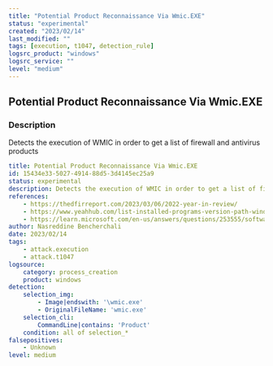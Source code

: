 ```yaml
---
title: "Potential Product Reconnaissance Via Wmic.EXE"
status: "experimental"
created: "2023/02/14"
last_modified: ""
tags: [execution, t1047, detection_rule]
logsrc_product: "windows"
logsrc_service: ""
level: "medium"
---
```


## Potential Product Reconnaissance Via Wmic.EXE

### Description

Detects the execution of WMIC in order to get a list of firewall and antivirus products

```yml
title: Potential Product Reconnaissance Via Wmic.EXE
id: 15434e33-5027-4914-88d5-3d4145ec25a9
status: experimental
description: Detects the execution of WMIC in order to get a list of firewall and antivirus products
references:
    - https://thedfirreport.com/2023/03/06/2022-year-in-review/
    - https://www.yeahhub.com/list-installed-programs-version-path-windows/
    - https://learn.microsoft.com/en-us/answers/questions/253555/software-list-inventory-wmic-product
author: Nasreddine Bencherchali
date: 2023/02/14
tags:
    - attack.execution
    - attack.t1047
logsource:
    category: process_creation
    product: windows
detection:
    selection_img:
        - Image|endswith: '\wmic.exe'
        - OriginalFileName: 'wmic.exe'
    selection_cli:
        CommandLine|contains: 'Product'
    condition: all of selection_*
falsepositives:
    - Unknown
level: medium

```
